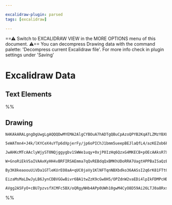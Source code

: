 ```yaml
---

excalidraw-plugin: parsed
tags: [excalidraw]

---
```

==⚠  Switch to EXCALIDRAW VIEW in the MORE OPTIONS menu of this document. ⚠== You can decompress Drawing data with the command palette: 'Decompress current Excalidraw file'. For more info check in plugin settings under 'Saving'


# Excalidraw Data
## Text Elements
%%
## Drawing
```compressed-json
N4KAkARALgngDgUwgLgAQQQDwMYEMA2AlgCYBOuA7hADTgQBuCpAzoQPYB2KqATLZMzYBXUtiRoIACyhQ4zZAHoFAc0JRJQgEYA6bGwC2CgF7N6hbEcK4OCtptbErHALRY8RMpWdx8Q1TdIEfARcZgRmBShcZQUebQA2bQB2GjoghH0EDihmbgBtcDBQMBKIEm4IAFkAFgBHABEAMThcHlSSyFhECozNBGJiXE1g9tLMbmceHgBWZIAGaYBGAGY5

5eWATmn4+J4k/lKYCeX4uYTp6dXpjerFy/jp6oPIChJ1bmm5ueepBEJlaQfL4/azKEZob6FARQUhsADWCAAwmx8GxSBUYdZmC1AtlRpBNLhsHDlLChBxiMjUeiJJiONjcLioPiIAAzQj4fAAZVg4PQkiJGkCLOYMPhCAA6m9JNxFj9RbCETyYHyIIIPCyyQCOOFcmg5VCIGwWtg1Ed9cDDWSKTrmHrUBwhJz5Qh+tx4hsNkk+IbGCx2Fw0Ccfn7W

JwAHKcMTcAAclyWjyST0NQjggygbv1SWWe1uqy+0xjP0IzHq6QzxG4MKECB+pOEcAAksR7XkALo/TTCCkAUWCmWyrY7hqIHDhFTyeQACrDSbrUIiCFlBqQ222WajiZnUKyCGF5e5xKgCh0wAbT4socOOhBsEJRQZ6rgotxijf9MQZ8b7W+b/eEAA8vYJBOGWu5Ojk3C7vg+5QqUhLEvW5LEJUz7YJIi4cPQoRQXutZwQSRIktaKFoZIfYZFkzJoN

W+GnoRiEkVSaIVAAxKyHH4vBRFIRSAEmma7qQvREBdqQxBMKhUDoRRA7UagtHPPBaISaQzE0ug7GcUpBIqUw/FEoJEI6WyHJZLgmQAGoloQwxHtBYRwQAvlCTnFhSWAVLgcwQIULlgNeEC4HAcA8s+R5vtAkiURURAAsyBwMIQCAUAAQjxTEoixEhaRx2mFLeIhMo2Gb6DyipIllGkQKxiwIHVdWjIVpDFaV6WMd2lJVRi5D0jiVFNXeLVUSVGSN

By3K8keaoouUiVDa1GTleKUrEO8aA+qUC0jaVy1KlNFTqnNBXbdko36AASsI2q6rK81FTtGQGaasCypaW0PWdpWNJwUCNBZHLmqg0z3cNX1jb9XKEEYR48MJkCnVA50ACpYFAACCcWBugwSsglJ2fUju1RKQGMtWwFDRbglZoI6zoE2DRMZD2FLo+TlMhDT6CMrCVCg4t+hs7zyPwNNJFNcw2CwpyAAaHwnPMWwbIsGyrIsdzLIlkvS/gACa3DVP

EizaMsMaLDwJyLB6JynCDBVGGwBivr6BA1twZzK9cGw8H5/OPZdnW2vaEDi4lpIkFDMPcHDYekBHGZwB8sckJUbASSzQzBFzDl0ZA4dddSzs3qlKJcyHyiEgAFDwiz7LwtfUPXddnNMACULIXQgyhOoyFSkBXuDV6sjcW98vDD6gLft77DNMntgFwFAAb2nT+CJay5CZJ3HlxxwyhF6U5l2VzimGtgRCJzRpA1j8HAWUep83sIUCjg/18IDPpR2A

AVgg2A5FyO+cBU7pzvsfXCMFc5BX/oQRgyNHb4APp0UWh10gwM4CyO8D59Ai26LTJ0a8RxsC3NnPCPx8ChAxjAuBCDuCrz8uANydB2TBB/C5JyQA
```
%%
